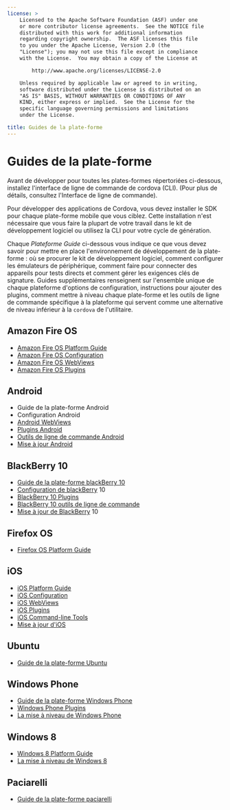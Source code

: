 ```yaml
---
license: >
    Licensed to the Apache Software Foundation (ASF) under one
    or more contributor license agreements.  See the NOTICE file
    distributed with this work for additional information
    regarding copyright ownership.  The ASF licenses this file
    to you under the Apache License, Version 2.0 (the
    "License"); you may not use this file except in compliance
    with the License.  You may obtain a copy of the License at

        http://www.apache.org/licenses/LICENSE-2.0

    Unless required by applicable law or agreed to in writing,
    software distributed under the License is distributed on an
    "AS IS" BASIS, WITHOUT WARRANTIES OR CONDITIONS OF ANY
    KIND, either express or implied.  See the License for the
    specific language governing permissions and limitations
    under the License.

title: Guides de la plate-forme
---
```


# Guides de la plate-forme

Avant de développer pour toutes les plates-formes répertoriées ci-dessous, installez l'interface de ligne de commande de cordova (CLI). (Pour plus de détails, consultez l'Interface de ligne de commande).

Pour développer des applications de Cordova, vous devez installer le SDK pour chaque plate-forme mobile que vous ciblez. Cette installation n'est nécessaire que vous faire la plupart de votre travail dans le kit de développement logiciel ou utilisez la CLI pour votre cycle de génération.

Chaque *Plateforme Guide* ci-dessous vous indique ce que vous devez savoir pour mettre en place l'environnement de développement de la plate-forme : où se procurer le kit de développement logiciel, comment configurer les émulateurs de périphérique, comment faire pour connecter des appareils pour tests directs et comment gérer les exigences clés de signature. Guides supplémentaires renseignent sur l'ensemble unique de chaque plateforme d'options de configuration, instructions pour ajouter des plugins, comment mettre à niveau chaque plate-forme et les outils de ligne de commande spécifique à la plateforme qui servent comme une alternative de niveau inférieur à la `cordova` de l'utilitaire.

## Amazon Fire OS

*   [Amazon Fire OS Platform Guide](amazonfireos/index.html)
*   [Amazon Fire OS Configuration](amazonfireos/config.html)
*   [Amazon Fire OS WebViews](amazonfireos/webview.html)
*   [Amazon Fire OS Plugins](amazonfireos/plugin.html)

## Android

*   Guide de la plate-forme Android
*   Configuration Android
*   [Android WebViews](android/webview.html)
*   [Plugins Android](android/plugin.html)
*   [Outils de ligne de commande Android](android/tools.html)
*   [Mise à jour Android](android/upgrading.html)

## BlackBerry 10

*   [Guide de la plate-forme blackBerry 10](blackberry10/index.html)
*   [Configuration de blackBerry](blackberry/config.html) 10
*   [BlackBerry 10 Plugins](blackberry10/plugin.html)
*   [BlackBerry 10 outils de ligne de commande](blackberry10/tools.html)
*   [Mise à jour de BlackBerry](blackberry/upgrading.html) 10

## Firefox OS

*   [Firefox OS Platform Guide](firefoxos/index.html)

## iOS

*   [iOS Platform Guide](ios/index.html)
*   [iOS Configuration](ios/config.html)
*   [iOS WebViews](ios/webview.html)
*   [iOS Plugins](ios/plugin.html)
*   [iOS Command-line Tools](ios/tools.html)
*   [Mise à jour d'iOS](ios/upgrading.html)

## Ubuntu

*   [Guide de la plate-forme Ubuntu](ubuntu/index.html)

## Windows Phone

*   [Guide de la plate-forme Windows Phone](wp8/index.html)
*   [Windows Phone Plugins](wp8/plugin.html)
*   [La mise à niveau de Windows Phone](wp8/upgrading.html)

## Windows 8

*   [Windows 8 Platform Guide](win8/index.html)
*   [La mise à niveau de Windows 8](win8/upgrading.html)

## Paciarelli

*   [Guide de la plate-forme paciarelli](tizen/index.html)